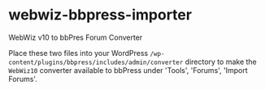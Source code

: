 # webwiz-bbpress-importer
WebWiz v10 to bbPres Forum Converter

Place these two files into your WordPress `/wp-content/plugins/bbpress/includes/admin/converter` directory 
to make the `WebWiz10` converter available to bbPress under 'Tools', 'Forums', 'Import Forums'.
